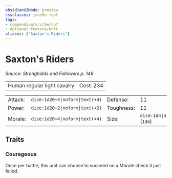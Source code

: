 ```yaml
---
obsidianUIMode: preview
cssclasses: json5e-feat
tags:
- compendium/src/5e/saf
- optional-feature/unit
aliases: ["Saxton's Riders"]
---
```

# Saxton's Riders
*Source: Strongholds and Followers p. 149*  

|    |    |
|----|----|
| Human regular light cavalry | Cost: 234 |

|    |    |    |    |
|----|----|----|----|
| Attack: | `dice:1d20+4\|noform\|text(+4)` | Defense: | 11 |
| Power: | `dice:1d20+2\|noform\|text(+2)` | Toughness: | 11 |
| Morale: | `dice:1d20+4\|noform\|text(+4)` | Size: | `dice:1d4\|noform\|avg` (`1d4`) |

## Traits

### Courageous

Once per battle, this unit can choose to succeed on a Morale check it just failed.